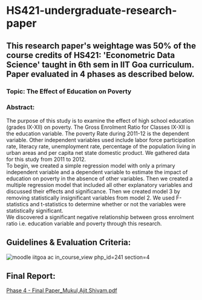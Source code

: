 # HS421-undergraduate-research-paper
## This research paper's weightage was 50% of the course credits of HS421: 'Econometric Data Science' taught in 6th sem in IIT Goa curriculum. Paper evaluated in 4 phases as described below.

### Topic: The Effect of Education on Poverty

### Abstract:
<p>The purpose of this study is to examine the effect of high school education (grades IX-XII)
on poverty. The Gross Enrolment Ratio for Classes IX-XII is the education variable. The
poverty Rate during 2011-12 is the dependent variable. Other independent variables used
include labor force participation rate, literacy rate, unemployment rate, percentage of the
population living in urban areas and per capita net state domestic product. We gathered data
for this study from 2011 to 2012.<br>
To begin, we created a simple regression model with only a primary independent variable and
a dependent variable to estimate the impact of education on poverty in the absence of other
variables. Then we created a multiple regression model that included all other explanatory
variables and discussed their effects and significance. Then we created model 3 by removing
statistically insignificant variables from model 2. We used F-statistics and t-statistics to
determine whether or not the variables were statistically significant.<br>
We discovered a significant negative relationship between gross enrolment ratio i.e.
education variable and poverty through this research.
</p>

## Guidelines & Evaluation Criteria:

![moodle iitgoa ac in_course_view php_id=241 section=4](https://user-images.githubusercontent.com/85894025/174050647-bd3a6e64-aa01-4df2-8ef3-bbccdf6317b9.png)

## Final Report:

[Phase 4 - Final Paper_Mukul,Ajit,Shivam.pdf](https://github.com/mukul-nayak/HS421-undergraduate-research-paper/files/8918218/Phase.4.-.Final.Paper_Mukul.Ajit.Shivam.pdf)





